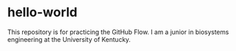 # hello-world
This repository is for practicing the GitHub Flow.
I am a junior in biosystems engineering at the University of Kentucky. 
